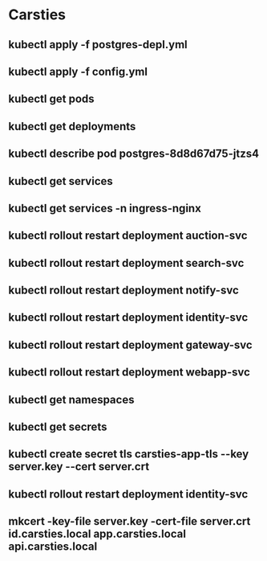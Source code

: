 # Carsties
## kubectl apply -f postgres-depl.yml
## kubectl apply -f config.yml
## kubectl get pods 
## kubectl get deployments 
## kubectl describe pod postgres-8d8d67d75-jtzs4
## kubectl get services
## kubectl get services -n ingress-nginx
## kubectl rollout restart deployment auction-svc
## kubectl rollout restart deployment search-svc
## kubectl rollout restart deployment notify-svc
## kubectl rollout restart deployment identity-svc
## kubectl rollout restart deployment gateway-svc
## kubectl rollout restart deployment webapp-svc
## kubectl get namespaces
## kubectl get secrets
## kubectl create secret tls carsties-app-tls --key server.key --cert server.crt


## kubectl rollout restart deployment identity-svc
## mkcert -key-file server.key -cert-file server.crt id.carsties.local app.carsties.local api.carsties.local